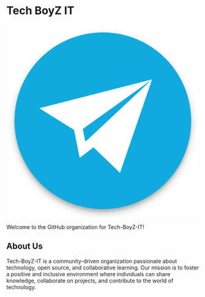 # Tech BoyZ IT
   <a href="https://t.me/eventitechmilano" target="_blank"><img src="https://raw.githubusercontent.com/Tech-BoyZ-IT/.github/main/profile/.images/telegram.png?raw=true"></a>
   
Welcome to the GitHub organization for Tech-BoyZ-IT!

## About Us
Tech-BoyZ-IT is a community-driven organization passionate about technology, open source, and collaborative learning. Our mission is to foster a positive and inclusive environment where individuals can share knowledge, collaborate on projects, and contribute to the world of technology.
